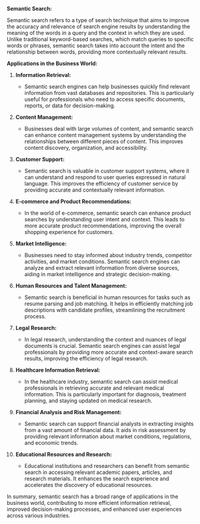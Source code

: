 **Semantic Search:**

Semantic search refers to a type of search technique that aims to improve the accuracy and relevance of search engine results by understanding the meaning of the words in a query and the context in which they are used. Unlike traditional keyword-based searches, which match queries to specific words or phrases, semantic search takes into account the intent and the relationship between words, providing more contextually relevant results.

**Applications in the Business World:**

1. **Information Retrieval:**
   - Semantic search engines can help businesses quickly find relevant information from vast databases and repositories. This is particularly useful for professionals who need to access specific documents, reports, or data for decision-making.

2. **Content Management:**
   - Businesses deal with large volumes of content, and semantic search can enhance content management systems by understanding the relationships between different pieces of content. This improves content discovery, organization, and accessibility.

3. **Customer Support:**
   - Semantic search is valuable in customer support systems, where it can understand and respond to user queries expressed in natural language. This improves the efficiency of customer service by providing accurate and contextually relevant information.

4. **E-commerce and Product Recommendations:**
   - In the world of e-commerce, semantic search can enhance product searches by understanding user intent and context. This leads to more accurate product recommendations, improving the overall shopping experience for customers.

5. **Market Intelligence:**
   - Businesses need to stay informed about industry trends, competitor activities, and market conditions. Semantic search engines can analyze and extract relevant information from diverse sources, aiding in market intelligence and strategic decision-making.

6. **Human Resources and Talent Management:**
   - Semantic search is beneficial in human resources for tasks such as resume parsing and job matching. It helps in efficiently matching job descriptions with candidate profiles, streamlining the recruitment process.

7. **Legal Research:**
   - In legal research, understanding the context and nuances of legal documents is crucial. Semantic search engines can assist legal professionals by providing more accurate and context-aware search results, improving the efficiency of legal research.

8. **Healthcare Information Retrieval:**
   - In the healthcare industry, semantic search can assist medical professionals in retrieving accurate and relevant medical information. This is particularly important for diagnosis, treatment planning, and staying updated on medical research.

9. **Financial Analysis and Risk Management:**
   - Semantic search can support financial analysts in extracting insights from a vast amount of financial data. It aids in risk assessment by providing relevant information about market conditions, regulations, and economic trends.

10. **Educational Resources and Research:**
    - Educational institutions and researchers can benefit from semantic search in accessing relevant academic papers, articles, and research materials. It enhances the search experience and accelerates the discovery of educational resources.

In summary, semantic search has a broad range of applications in the business world, contributing to more efficient information retrieval, improved decision-making processes, and enhanced user experiences across various industries.
